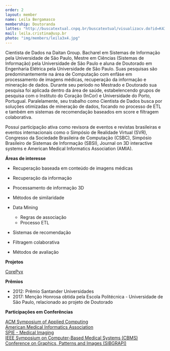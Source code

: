```yaml
---
order: 2
layout: member
name: Leila Bergamasco
membership: Doutoranda
lattes: "http://buscatextual.cnpq.br/buscatextual/visualizacv.do?id=K4321413A6"
mail: leila.cristina@usp.br
photo: "img/members/leila3x4.jpg"
---
```


Cientista de Dados na Daitan Group. Bacharel em Sistemas de Informação pela Universidade de São Paulo, Mestre em Ciências (Sistemas de Informação) pela Universidade de São Paulo e aluna de Doutorado em Engenharia Elétrica pela Universidade de São Paulo. Suas pesquisas são predominantemente na área de Computação com enfâse em processamento de imagens médicas, recuperação da informação e mineração de dados. Durante seu período no Mestrado e Doutorado sua pesquisa foi aplicada dentro da área de saúde, estabelencendo grupos de pesquisa com o Instituto do Coração (InCor) e Universidade do Porto, Portugual. Paralelamente, seu trabalho como Cientista de Dados busca por soluções otimizadas de mineração de dados, focando no processo de ETL e também em sistemas de recomendação baseados em score e filtragem colaborativa. 

Possui participação ativa como revisora de eventos e revistas brasileiras e eventos internacionais como o Simpósio de Realidade Virtual (SVR), Congresso da Sociedade Brasileira de Computação (CSBC), Simpósio Brasileiro de Sistemas de Informação (SBSI), Journal on 3D interactive systems e American Medical Informatics Association (AMIA). 

**Áreas de interesse**

- Recuperação baseada em conteúdo de imagens médicas
- Recuperação da informação
- Processamento de informação 3D
- Métodos de similaridade
- Data Mining
  - Regras de associação
  - Processo ETL
  
- Sistemas de recomendação
 - Filtragem colaborativa
 - Métodos de avaliação

**Projetos**

[CorePyx](CorePyx)

**Prêmios**
- 2012: Prêmio Santander Universidades
- 2017: Menção Honrosa obtida pela Escola Politécnica - Universidade de São Paulo, relacionado ao projeto de Doutorado

**Participações em Conferências**

[ACM Symposium of Applied Computing](SAC) <br/>
[American Medical Informatics Association](AMIA)<br/>
[SPIE - Medical Imaging](SPIE)<br/>
[IEEE Symposium on Computer-Based Medical Systems (CBMS)](CBMS)<br/>
[Conference on Graphics, Patterns and Images (SIBGRAPI)](SIBGRAPI)<br/>

